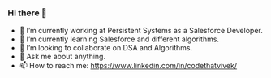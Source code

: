 ### Hi there 👋

- 🔭 I’m currently working at Persistent Systems as a Salesforce Developer.
- 🌱 I’m currently learning Salesforce and different algorithms.
- 👯 I’m looking to collaborate on DSA and Algorithms.
- 💬 Ask me about anything.
- 📫 How to reach me: https://www.linkedin.com/in/codethatvivek/
